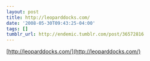 ```yaml
---
layout: post
title: http://leoparddocks.com/
date: '2008-05-30T09:43:25-04:00'
tags: []
tumblr_url: http://endemic.tumblr.com/post/36572816
---
```

[http://leoparddocks.com/](http://leoparddocks.com/)  
